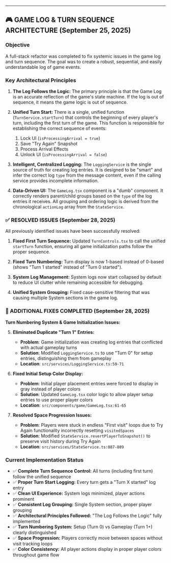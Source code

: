 

---

## 🎮 **GAME LOG & TURN SEQUENCE ARCHITECTURE** (September 25, 2025)

### **Objective**
A full-stack refactor was completed to fix systemic issues in the game log and turn sequence. The goal was to create a robust, sequential, and easily understandable log of game events.

### **Key Architectural Principles**

1.  **The Log Follows the Logic:** The primary principle is that the Game Log is an accurate reflection of the game's state machine. If the log is out of sequence, it means the game logic is out of sequence.

2.  **Unified Turn Start:** There is a single, unified function (`TurnService.startTurn`) that controls the beginning of every player's turn, including the first turn of the game. This function is responsible for establishing the correct sequence of events:
    1.  Lock UI (`isProcessingArrival = true`)
    2.  Save "Try Again" Snapshot
    3.  Process Arrival Effects
    4.  Unlock UI (`isProcessingArrival = false`)

3.  **Intelligent, Centralized Logging:** The `LoggingService` is the single source of truth for creating log entries. It is designed to be "smart" and infer the correct log `type` from the message content, even if the calling service provides incomplete information.

4.  **Data-Driven UI:** The `GameLog.tsx` component is a "dumb" component. It correctly renders parent/child groups based on the `type` of the log entries it receives. All grouping and ordering logic is derived from the chronological `actionLog` array from the `StateService`.

### **✅ RESOLVED ISSUES** (September 28, 2025)

All previously identified issues have been successfully resolved:

1. **Fixed First Turn Sequence:** Updated `TurnControls.tsx` to call the unified `startTurn` function, ensuring all game initialization paths follow the proper sequence.

2. **Fixed Turn Numbering:** Turn display is now 1-based instead of 0-based (shows "Turn 1 started" instead of "Turn 0 started").

3. **System Log Management:** System logs now start collapsed by default to reduce UI clutter while remaining accessible for debugging.

4. **Unified System Grouping:** Fixed case-sensitive filtering that was causing multiple System sections in the game log.

### **🔧 ADDITIONAL FIXES COMPLETED** (September 28, 2025)

**Turn Numbering System & Game Initialization Issues:**

5. **Eliminated Duplicate "Turn 1" Entries:**
   - **Problem**: Game initialization was creating log entries that conflicted with actual gameplay turns
   - **Solution**: Modified `LoggingService.ts` to use "Turn 0" for setup entries, distinguishing them from gameplay
   - **Location**: `src/services/LoggingService.ts:59-71`

6. **Fixed Initial Setup Color Display:**
   - **Problem**: Initial player placement entries were forced to display in gray instead of player colors
   - **Solution**: Updated `GameLog.tsx` color logic to allow player setup entries to use proper player colors
   - **Location**: `src/components/game/GameLog.tsx:61-65`

7. **Resolved Space Progression Issues:**
   - **Problem**: Players were stuck in endless "First visit" loops due to Try Again functionality incorrectly resetting `visitedSpaces`
   - **Solution**: Modified `StateService.revertPlayerToSnapshot()` to preserve visit history during Try Again
   - **Location**: `src/services/StateService.ts:887-889`

### **Current Implementation Status**
- ✅ **Complete Turn Sequence Control:** All turns (including first turn) follow the unified sequence
- ✅ **Proper Turn Start Logging:** Every turn gets a "Turn X started" log entry
- ✅ **Clean UI Experience:** System logs minimized, player actions prominent
- ✅ **Consistent Log Grouping:** Single System section, proper player grouping
- ✅ **Architectural Principles Followed:** "The Log Follows the Logic" fully implemented
- ✅ **Turn Numbering System:** Setup (Turn 0) vs Gameplay (Turn 1+) clearly distinguished
- ✅ **Space Progression:** Players correctly move between spaces without visit tracking loops
- ✅ **Color Consistency:** All player actions display in proper player colors throughout game flow
